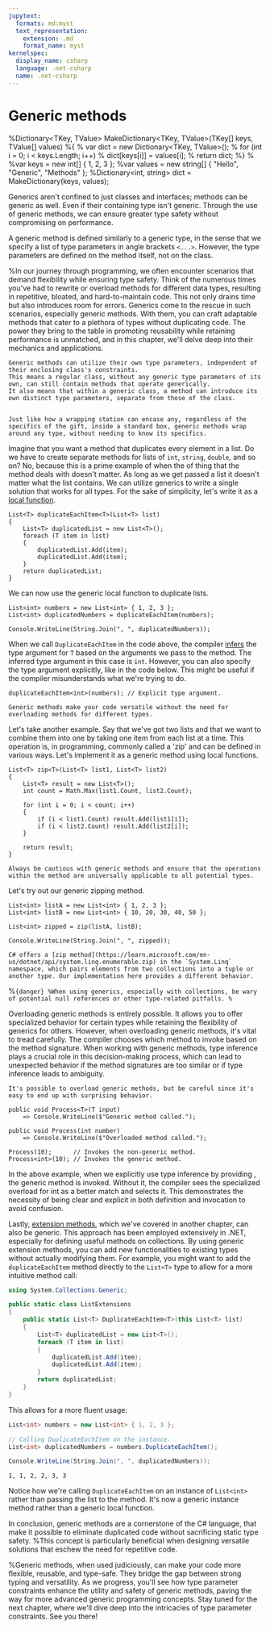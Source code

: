 ```yaml
---
jupytext:
  formats: md:myst
  text_representation:
    extension: .md
    format_name: myst
kernelspec:
  display_name: csharp
  language: .net-csharp
  name: .net-csharp
---
```


# Generic methods

%Dictionary<TKey, TValue> MakeDictionary<TKey, TValue>(TKey[] keys, TValue[] values)
%{
%    var dict = new Dictionary<TKey, TValue>();
%    for (int i = 0; i < keys.Length; i++)
%        dict[keys[i]] = values[i];
%    return dict;
%}
%
%var keys = new int[] { 1, 2, 3 };
%var values = new string[] { "Hello", "Generic", "Methods" };
%Dictionary<int, string> dict = MakeDictionary(keys, values);

Generics aren't confined to just classes and interfaces; methods can be generic as well.
Even if their containing type isn't generic.
Through the use of generic methods, we can ensure greater type safety without compromising on performance.

A generic method is defined similarly to a generic type, in the sense that we specify a list of type parameters in angle brackets `<...>`. However, the type parameters are defined on the method itself, not on the class.

%In our journey through programming, we often encounter scenarios that demand flexibility while ensuring type safety. Think of the numerous times you've had to rewrite or overload methods for different data types, resulting in repetitive, bloated, and hard-to-maintain code. This not only drains time but also introduces room for errors. Generics come to the rescue in such scenarios, especially generic methods. With them, you can craft adaptable methods that cater to a plethora of types without duplicating code. The power they bring to the table in promoting reusability while retaining performance is unmatched, and in this chapter, we'll delve deep into their mechanics and applications.

```{admonition} Key point
Generic methods can utilize their own type parameters, independent of their enclosing class's constraints.
This means a regular class, without any generic type parameters of its own, can still contain methods that operate generically.
It also means that within a generic class, a method can introduce its own distinct type parameters, separate from those of the class.
```

```{figure} https://cdn.discordapp.com/attachments/1118630713084870736/1139460159010263100/chrokh_illustration_of_gift_wrapping_station_with_identical_pac_0365ffc2-d3a5-4294-8ed4-242d1530cd72.png

Just like how a wrapping station can encase any, regardless of the specifics of the gift, inside a standard box, generic methods wrap around any type, without needing to know its specifics.
```

Imagine that you want a method that duplicates every element in a list. Do we have to create separate methods for lists of `int`, `string`, `double`, and so on? No, because this is a prime example of when the of thing that the method deals with doesn't matter. As long as we get passed a list it doesn't matter what the list contains. We can utilize generics to write a single solution that works for all types.
For the sake of simplicity, let's write it as a [local function](local-functions).

```{code-cell}
List<T> duplicateEachItem<T>(List<T> list)
{
    List<T> duplicatedList = new List<T>();
    foreach (T item in list)
    {
        duplicatedList.Add(item);
        duplicatedList.Add(item);
    }
    return duplicatedList;
}
```

We can now use the generic local function to duplicate lists.

```{code-cell}
List<int> numbers = new List<int> { 1, 2, 3 };
List<int> duplicatedNumbers = duplicateEachItem(numbers);

Console.WriteLine(String.Join(", ", duplicatedNumbers));
```

When we call `DuplicateEachItem` in the code above, the compiler [infers](type-inference) the type argument for `T` based on the arguments we pass to the method. The inferred type argument in this case is `int`.
However, you can also specify the type argument explicitly, like in the code below.
This might be useful if the compiler misunderstands what we're trying to do.

```{code-cell}
duplicateEachItem<int>(numbers); // Explicit type argument.
```

```{note}
Generic methods make your code versatile without the need for overloading methods for different types.
```

Let's take another example.
Say that we've got two lists and that we want to combine them into one by taking one item from each list at a time.
This operation is, in programming, commonly called a 'zip' and can be defined in various ways.
Let's implement it as a generic method using local functions.

```{code-cell}
List<T> zip<T>(List<T> list1, List<T> list2)
{
    List<T> result = new List<T>();
    int count = Math.Max(list1.Count, list2.Count);

    for (int i = 0; i < count; i++)
    {
        if (i < list1.Count) result.Add(list1[i]);
        if (i < list2.Count) result.Add(list2[i]);
    }

    return result;
}
```

```{warning}
Always be cautious with generic methods and ensure that the operations within the method are universally applicable to all potential types.
```

Let's try out our generic zipping method.

```{code-cell}
List<int> listA = new List<int> { 1, 2, 3 };
List<int> listB = new List<int> { 10, 20, 30, 40, 50 };

List<int> zipped = zip(listA, listB);

Console.WriteLine(String.Join(", ", zipped));
```

```{seealso}
C# offers a [zip method](https://learn.microsoft.com/en-us/dotnet/api/system.linq.enumerable.zip) in the `System.Linq` namespace, which pairs elements from two collections into a tuple or another type. Our implementation here provides a different behavior.
```

%``{danger}
%When using generics, especially with collections, be wary of potential null references or other type-related pitfalls.
%``

Overloading generic methods is entirely possible. It allows you to offer specialized behavior for certain types while retaining the flexibility of generics for others. However, when overloading generic methods, it's vital to tread carefully. The compiler chooses which method to invoke based on the method signature. When working with generic methods, type inference plays a crucial role in this decision-making process, which can lead to unexpected behavior if the method signatures are too similar or if type inference leads to ambiguity.

```{warning}
It's possible to overload generic methods, but be careful since it's easy to end up with surprising behavior.
```

```{code-cell}
public void Process<T>(T input)
    => Console.WriteLine($"Generic method called.");

public void Process(int number)
    => Console.WriteLine($"Overloaded method called.");
```

```{code-cell}
Process(10);      // Invokes the non-generic method.
Process<int>(10); // Invokes the generic method.
```

In the above example, when we explicitly use type inference by providing <int>, the generic method is invoked. Without it, the compiler sees the specialized overload for int as a better match and selects it. This demonstrates the necessity of being clear and explicit in both definition and invocation to avoid confusion.

Lastly, [extension methods](extension-methods), which we've covered in another chapter, can also be generic. This approach has been employed extensively in .NET, especially for defining useful methods on collections.
By using generic extension methods, you can add new functionalities to existing types without actually modifying them. For example, you might want to add the `duplicateEachItem` method directly to the `List<T>` type to allow for a more intuitive method call:

```csharp
using System.Collections.Generic;

public static class ListExtensions
{
    public static List<T> DuplicateEachItem<T>(this List<T> list)
    {
        List<T> duplicatedList = new List<T>();
        foreach (T item in list)
        {
            duplicatedList.Add(item);
            duplicatedList.Add(item);
        }
        return duplicatedList;
    }
}
```

This allows for a more fluent usage:

```csharp
List<int> numbers = new List<int> { 1, 2, 3 };

// Calling DuplicateEachItem on the instance.
List<int> duplicatedNumbers = numbers.DuplicateEachItem();

Console.WriteLine(String.Join(", ", duplicatedNumbers));
```

```output
1, 1, 2, 2, 3, 3
```

Notice how we're calling `DuplicateEachItem` on an instance of `List<int>` rather than passing the list to the method. It's now a generic instance method rather than a generic local function.

In conclusion, generic methods are a cornerstone of the C# language, that make it possible to eliminate duplicated code without sacrificing static type safety.
%This concept is particularly beneficial when designing versatile solutions that eschew the need for repetitive code.

%Generic methods, when used judiciously, can make your code more flexible, reusable, and type-safe. They bridge the gap between strong typing and versatility. As we progress, you'll see how type parameter constraints enhance the utility and safety of generic methods, paving the way for more advanced generic programming concepts. Stay tuned for the next chapter, where we'll dive deep into the intricacies of type parameter constraints. See you there!

